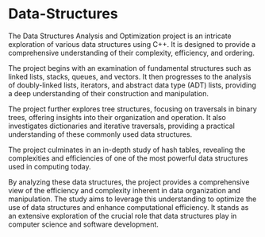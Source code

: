 # Data-Structures
The Data Structures Analysis and Optimization project is an intricate exploration of various data structures using C++. It is designed to provide a comprehensive understanding of their complexity, efficiency, and ordering.

The project begins with an examination of fundamental structures such as linked lists, stacks, queues, and vectors. It then progresses to the analysis of doubly-linked lists, iterators, and abstract data type (ADT) lists, providing a deep understanding of their construction and manipulation.

The project further explores tree structures, focusing on traversals in binary trees, offering insights into their organization and operation. It also investigates dictionaries and iterative traversals, providing a practical understanding of these commonly used data structures.

The project culminates in an in-depth study of hash tables, revealing the complexities and efficiencies of one of the most powerful data structures used in computing today.

By analyzing these data structures, the project provides a comprehensive view of the efficiency and complexity inherent in data organization and manipulation. The study aims to leverage this understanding to optimize the use of data structures and enhance computational efficiency. It stands as an extensive exploration of the crucial role that data structures play in computer science and software development.
